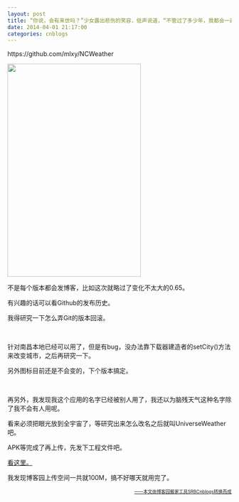```yaml
---
layout: post
title: “你说，会有来世吗？”少女露出悲伤的笑容，低声说道，“不管过了多少年，我都会一直在这里等你。如果可以的话，下辈子再和你一起，一起写GUI吧。”
date: 2014-04-01 21:17:00
categories: cnblogs
---
```


<p>https://github.com/mlxy/NCWeather</p>
<p><img src="http://ww4.sinaimg.cn/large/69209b85gw1ef0sabveiej208c0dcmxs.jpg" alt="" width="300" height="480" /></p>
<p>不是每个版本都会发博客，比如这次就略过了变化不太大的0.65。</p>
<p>有兴趣的话可以看Github的发布历史。</p>
<p>我得研究一下怎么弄Git的版本回滚。</p>
<p>&nbsp;</p>
<p>针对南昌本地已经可以用了，但是有bug，没办法靠下载器建造者的setCity()方法来改变城市，之后再研究一下。</p>
<p>另外图标目前还是不会变的，下个版本搞定。</p>
<p>&nbsp;</p>
<p>再另外，我发现我这个应用的名字已经被别人用了，我还以为脑残天气这种名字除了我不会有人用呢。</p>
<p>看来必须把眼光放到全宇宙了，等研究出来怎么改名之后就叫UniverseWeather吧。</p>
<p>APK等完成了再上传，先发下工程文件吧。</p>
<p><a href="http://files.cnblogs.com/JavaForNow/NCWeatherProjectV0.7.rar">看这里。</a></p>
<p>我发现博客园上传空间一共就100M，搞不好哪天就用完了。</p>

<div align=right><a href="https://github.com/mlxy/SRBCnblogs"><font size=1>——本文由博客园搬家工具SRBCnblogs转换而成</font></a></div>